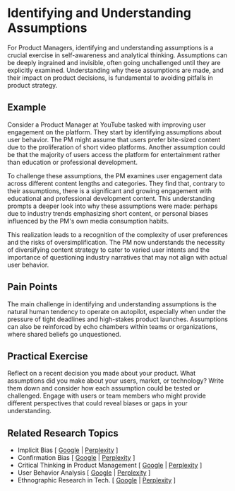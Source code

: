 # Identifying and Understanding Assumptions

For Product Managers, identifying and understanding assumptions is a crucial exercise in self-awareness and analytical thinking. Assumptions can be deeply ingrained and invisible, often going unchallenged until they are explicitly examined. Understanding why these assumptions are made, and their impact on product decisions, is fundamental to avoiding pitfalls in product strategy.

## Example

Consider a Product Manager at YouTube tasked with improving user engagement on the platform. They start by identifying assumptions about user behavior. The PM might assume that users prefer bite-sized content due to the proliferation of short video platforms. Another assumption could be that the majority of users access the platform for entertainment rather than education or professional development.

To challenge these assumptions, the PM examines user engagement data across different content lengths and categories. They find that, contrary to their assumptions, there is a significant and growing engagement with educational and professional development content. This understanding prompts a deeper look into why these assumptions were made: perhaps due to industry trends emphasizing short content, or personal biases influenced by the PM's own media consumption habits.

This realization leads to a recognition of the complexity of user preferences and the risks of oversimplification. The PM now understands the necessity of diversifying content strategy to cater to varied user intents and the importance of questioning industry narratives that may not align with actual user behavior.

## Pain Points

The main challenge in identifying and understanding assumptions is the natural human tendency to operate on autopilot, especially when under the pressure of tight deadlines and high-stakes product launches. Assumptions can also be reinforced by echo chambers within teams or organizations, where shared beliefs go unquestioned.

## Practical Exercise

Reflect on a recent decision you made about your product. What assumptions did you make about your users, market, or technology? Write them down and consider how each assumption could be tested or challenged. Engage with users or team members who might provide different perspectives that could reveal biases or gaps in your understanding.

## Related Research Topics

* Implicit Bias \[ [Google](https://www.google.com/search?q=Implicit%20Bias%20in%20product%20management) | [Perplexity](https://www.perplexity.ai/?q=Implicit%20Bias%20in%20product%20management) ]
* Confirmation Bias \[ [Google](https://www.google.com/search?q=Confirmation%20Bias%20in%20product%20management) | [Perplexity](https://www.perplexity.ai/?q=Confirmation%20Bias%20in%20product%20management) ]
* Critical Thinking in Product Management \[ [Google](https://www.google.com/search?q=Critical%20Thinking%20in%20Product%20Management%20in%20product%20management) | [Perplexity](https://www.perplexity.ai/?q=Critical%20Thinking%20in%20Product%20Management%20in%20product%20management) ]
* User Behavior Analysis \[ [Google](https://www.google.com/search?q=User%20Behavior%20Analysis%20in%20product%20management) | [Perplexity](https://www.perplexity.ai/?q=User%20Behavior%20Analysis%20in%20product%20management) ]
* Ethnographic Research in Tech. \[ [Google](https://www.google.com/search?q=Ethnographic%20Research%20in%20Tech.%20in%20product%20management) | [Perplexity](https://www.perplexity.ai/?q=Ethnographic%20Research%20in%20Tech.%20in%20product%20management) ]
